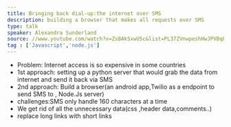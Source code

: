```yaml
---
title: Bringing back dial-up:the internet over SMS
description: building a browser that makes all requests over SMS 
type: talk
speaker: Alexandra Sunderland   
source: //www.youtube.com/watch?v=ZsBAkSxwU5c&list=PL37ZVnwpeshHwJPVBqEnZild7QHWhdufu&index=17
tag : ['Javascript','node.js']
---
```

- Problem: Internet access is so expensive in some countries 
- 1st approach: setting up a python server that would grab the data from internet and send it back via SMS
- 2nd approach: Build a browser(an android app,Twilio as a endpoint to send SMS to , Node.Js server)
- challenges:SMS only handle 160 characters at a time
- We get rid of all the unnecessary data(css ,header data,comments..)
- replace long links with short links  
